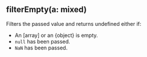 ## filterEmpty(a: mixed)

Filters the passed value and returns undefined either if:
* An [array] or an {object} is empty.
* `null` has been passed.
* `NaN` has been passed.